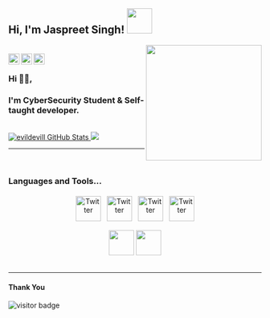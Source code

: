 <h2>Hi, I'm Jaspreet Singh! <img src="https://img1.picmix.com/output/stamp/normal/6/3/4/2/922436_b0801.gif" width="50"></h2>
<img align='right' src="https://i.pinimg.com/originals/50/a8/57/50a857a7bbe36010c73c07792f1004f4.gif" width="230">
<br/>
<a href="https://twitter.com/Jas9reet">
  <img align="left" alt="Jas9reet| Twitter" width="22px" src="https://cdn.jsdelivr.net/npm/simple-icons@v3/icons/twitter.svg" />
</a>
<a href="https://www.instagram.com/Jas9reet/">
  <img align="left" alt="Instagram" width="22px" src="https://cdn.jsdelivr.net/npm/simple-icons@v3/icons/instagram.svg" />
</a>
<a href="https://github.com/Jas9reet">
  <img align="left" alt="GitHub" width="22px" src="https://cdn.jsdelivr.net/npm/simple-icons@3.5.0/icons/github.svg" />
</a>
<br/>

### Hi 🙋‍♂️,
### I'm CyberSecurity Student & Self-taught developer.

<br/>

<a href="https://github.com/Jas9reet">
  <img src="https://github-readme-stats.vercel.app/api?username=Jas9reet&show_icons=true&theme=blue-green&layout=compact" alt="evildevill GitHub Stats" />
</a>
<a href="https://github.com/Jas9reet">
  <img src="https://github-readme-stats.vercel.app/api/top-langs/?username=Jas9reet&show_icons=true&theme=blue-green&layout=compact" alt"Most use languages"/>
</a>
<br />

***********************************

<br />

### Languages and Tools...

<p align="center">
 <img height="50" src="https://cdn.jsdelivr.net/npm/simple-icons@3.13.0/icons/html5.svg" alt="Twitter" style="vertical-align:top; margin:4px">  <img height="50" src="https://cdn.jsdelivr.net/npm/simple-icons@3.13.0/icons/javascript.svg" alt="Twitter" style="vertical-align:top; margin:4px"> <img height="50" src="https://cdn.jsdelivr.net/npm/simple-icons@3.13.0/icons/php.svg" alt="Twitter" style="vertical-align:top; margin:4px">  <img height="50" src="https://cdn.jsdelivr.net/npm/simple-icons@3.13.0/icons/amazonaws.svg" alt="Twitter" style="vertical-align:top; margin:4px"> 
 </p>
 <p align="center">
<code><a href="https://www.linux.org/" target="_blank"><img height="50" src="https://cdn.jsdelivr.net/npm/simple-icons@3.13.0/icons/linux.svg"></a></code>
<code><a href="https://www.docker.com/" target="_blank"><img height="50" src="https://cdn.jsdelivr.net/npm/simple-icons@3.13.0/icons/docker.svg"></a></code>
<br/><br/>
</p>

***********************************

#### Thank You

<p>
<img src="https://visitor-badge.laobi.icu/badge?page_id=Jas9reet" alt="visitor badge"/>
</p>
